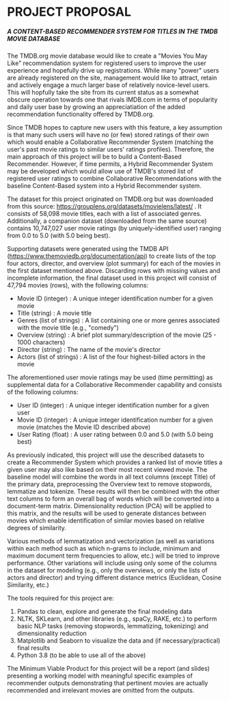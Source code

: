 # PROJECT PROPOSAL

##### A CONTENT-BASED RECOMMENDER SYSTEM FOR TITLES IN THE TMDB MOVIE DATABASE

The TMDB.org movie database would like to create a "Movies You May Like" recommendation system for registered users to improve the user experience and hopefully drive up registrations. While many "power" users are already registered on the site, management would like to attract, retain and actively engage a much larger base of relatively novice-level users. This will hopfully take the site from its current status as a somewhat obscure operation towards one that rivals IMDB.com in terms of popularity and daily user base by growing an appreciatiation of the added recommendation functionality offered by TMDB.org.

Since TMDB hopes to capture new users with this feature, a key assumption is that many such users will have no (or few) stored ratings of their own which would enable a Collaborative Recommender System (matching the user's past movie ratings to similar users' ratings profiles). Therefore, the main approach of this project will be to build a Content-Based Recommender. However, if time permits, a Hybrid Recommender System may be developed which would allow use of TMDB's stored list of registered user ratings to combine Collaborative Recommendations with the baseline Content-Based system into a Hybrid Recommender system. 

The dataset for this project originated on TMDB.org but was downloaded from this source: https://grouplens.org/datasets/movielens/latest/ . It consists of 58,098 movie titles, each with a list of associated genres. Additionally, a companion dataset (downloaded from the same source) contains 10,747,027 user movie ratings (by uniquely-identified user) ranging from 0.0 to 5.0 (with 5.0 being best). 

Supporting datasets were generated using the TMDB API (https://www.themoviedb.org/documentation/api) to create lists of the top four actors, director, and overview (plot summary) for each of the movies in the first dataset mentioned above. Discarding rows with missing values and incomplete information, the final dataset used in this project will consist of 47,794 movies (rows), with the following columns:

- Movie ID (integer)        :  A unique integer identification number for a given movie
- Title (string)                  :  A movie title
- Genres (list of strings)  :  A list containing one or more genres associated with the movie title (e.g., "comedy")
- Overview (string)          :  A brief plot summary/description of the movie (25 - 1000 characters)
- Director (string)            :  The name of the movie's director
- Actors (list of strings)   :  A list of the four highest-billed actors in the movie

The aforementioned user movie ratings may be used (time permitting) as supplemental data for a Collaborative Recommender capability and consists of the following columns:

- User ID (integer)     :  A unique integer identification number for a given user
- Movie ID (integer)   :  A unique integer identification number for a given movie (matches the Movie ID described above)
- User Rating (float)   :  A user rating between 0.0 and 5.0 (with 5.0 being best)

As previously indicated, this project will use the described datasets to create a Recommender System which provides a ranked list of movie titles a given user may also like based on their most recent viewed movie. The baseline model will combine the words in all text columns (except Title) of the primary data, preprocessing the Overview text to remove stopwords, lemmatize and tokenize. These results will then be combined with the other text columns to form an overall bag of words which will be converted into a document-term matrix. Dimensionality reduction (PCA) will be applied to this matrix, and the results will be used to generate distances between movies which enable identification of similar movies based on relative degrees of similarity.

Various methods of lemmatization and vectorization (as well as variations within each method such as which n-grams to include, minimum and maximum document term frequencies to allow, etc.) will be tried to improve performance. Other variations will include using only some of the columns in the dataset for modeling (e.g., only the overviews, or only the lists of actors and director) and trying different distance metrics (Euclidean, Cosine Similarity, etc.)

The tools required for this project are: 

1. Pandas to clean, explore and generate the final modeling data
2. NLTK, SKLearn, and other libraries (e.g., spaCy, RAKE, etc.) to perform basic NLP tasks (removing stopwords, lemmatizing, tokenizing) and dimensionality reduction
3. Matplotlib and Seaborn to visualize the data and (if necessary/practical) final results
4. Python 3.8 (to be able to use all of the above)

The Minimum Viable Product for this project will be a report (and slides) presenting a working model with meaningful specific examples of recommender outputs demonstrating that pertinent movies are actually recommended and irrelevant movies are omitted from the outputs.

